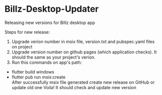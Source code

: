 # Billz-Desktop-Updater
Releasing new versions for Billz desktop app

Steps for new release:
1. Upgrade verion number in msix file, version.txt and pubspec.yaml files on project
2. Upgrade version number on github pages (which application checks). It should the same as your project's verion.
3. Run this commands on app's path:
  - flutter build windows
  - flutter pub run msix:create  
  After successfully msix file generated create new release on GitHub or update old one
Voila! It should check and update new version
